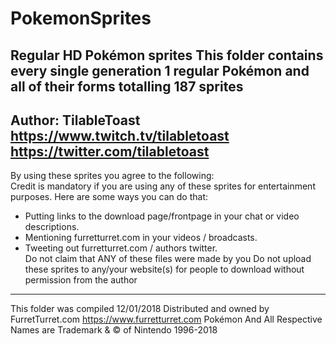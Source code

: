 # PokemonSprites
Regular HD Pokémon sprites 
This folder contains every single generation 1 regular Pokémon and all of their forms totalling 187 sprites 
------------------------ 
Author: TilableToast 
https://www.twitch.tv/tilabletoast 
https://twitter.com/tilabletoast 
------------------------ 
By using these sprites you agree to the following:  
Credit is mandatory if you are using any of these sprites for entertainment purposes. Here are some ways you can do that: 
- Putting links to the download page/frontpage in your chat or video descriptions. 
- Mentioning furretturret.com in your videos / broadcasts. 
- Tweeting out furretturret.com / authors twitter.  
Do not claim that ANY of these files were made by you Do not upload these sprites to any/your website(s) for people to download without permission from the author 
------------------------ 
This folder was compiled 12/01/2018 
Distributed and owned by FurretTurret.com 
https://www.furretturret.com 
Pokémon And All Respective Names are Trademark &amp; © of Nintendo 1996-2018
